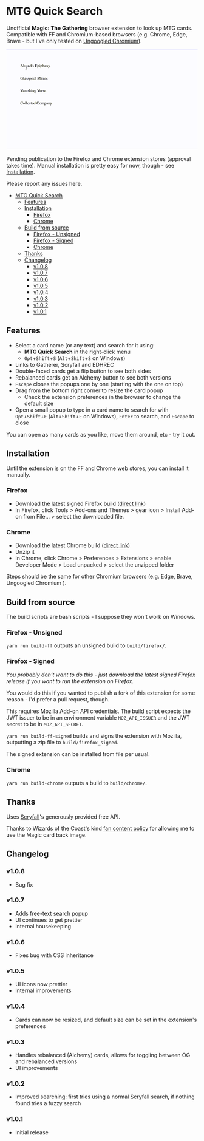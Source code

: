 # MTG Quick Search

Unofficial **Magic: The Gathering** browser extension to look up MTG cards. Compatible with FF and Chromium-based browsers (e.g. Chrome, Edge, Brave - but I've only tested on [Ungoogled Chromium](https://github.com/Eloston/ungoogled-chromium)).

![demo](https://github.com/psychedelicious/mtg-quick-search/blob/master/assets/demo.gif?raw=true)

Pending publication to the Firefox and Chrome extension stores (approval takes time). Manual installation is pretty easy for now, though - see [Installation](#installation).

Please report any issues here.

- [MTG Quick Search](#mtg-quick-search)
  - [Features](#features)
  - [Installation](#installation)
    - [Firefox](#firefox)
    - [Chrome](#chrome)
  - [Build from source](#build-from-source)
    - [Firefox - Unsigned](#firefox---unsigned)
    - [Firefox - Signed](#firefox---signed)
    - [Chrome](#chrome-1)
  - [Thanks](#thanks)
  - [Changelog](#changelog)
    - [v1.0.8](#v108)
    - [v1.0.7](#v107)
    - [v1.0.6](#v106)
    - [v1.0.5](#v105)
    - [v1.0.4](#v104)
    - [v1.0.3](#v103)
    - [v1.0.2](#v102)
    - [v1.0.1](#v101)

## Features

- Select a card name (or any text) and search for it using:
  - **MTG Quick Search** in the right-click menu
  - `Opt`+`Shift`+`S` (`Alt`+`Shift`+`S` on Windows)
- Links to Gatherer, Scryfall and EDHREC
- Double-faced cards get a flip button to see both sides
- Rebalanced cards get an Alchemy button to see both versions
- `Escape` closes the popups one by one (starting with the one on top)
- Drag from the bottom right corner to resize the card popup
  - Check the extension preferences in the browser to change the default size
- Open a small popup to type in a card name to search for with `Opt`+`Shift`+`E` (`Alt`+`Shift`+`E` on Windows), `Enter` to search, and `Escape` to close

You can open as many cards as you like, move them around, etc - try it out.

## Installation

Until the extension is on the FF and Chrome web stores, you can install it manually.

### Firefox

- Download the latest signed Firefox build ([direct link](https://github.com/psychedelicious/mtg-quick-search/releases/download/v1.0.8/mtg_quick_search-1.0.8-firefox-signed.xpi))
- In Firefox, click Tools > Add-ons and Themes > gear icon > Install Add-on from File... > select the downloaded file.

### Chrome

- Download the latest Chrome build ([direct link](https://github.com/psychedelicious/mtg-quick-search/releases/download/v1.0.8/mtg_quick_search-1.0.8-chrome.zip))
- Unzip it
- In Chrome, click Chrome > Preferences > Extensions > enable Developer Mode > Load unpacked > select the unzipped folder

Steps should be the same for other Chromium browsers (e.g. Edge, Brave, Ungoogled Chromium
).

## Build from source

The build scripts are bash scripts - I suppose they won't work on Windows.

### Firefox - Unsigned

`yarn run build-ff` outputs an unsigned build to `build/firefox/`.

### Firefox - Signed

_You probably don't want to do this - just download the latest signed Firefox release if you want to run the extension on Firefox._

You would do this if you wanted to publish a fork of this extension for some reason - I'd prefer a pull request, though.

This requires Mozilla Add-on API credentials. The build script expects the JWT issuer to be in an environment variable `MOZ_API_ISSUER` and the JWT secret to be in `MOZ_API_SECRET`.

`yarn run build-ff-signed` builds and signs the extension with Mozilla, outputting a zip file to `build/firefox_signed`.

The signed extension can be installed from file per usual.

### Chrome

`yarn run build-chrome` outputs a build to `build/chrome/`.

## Thanks

Uses [Scryfall](https://scryfall.com/)'s generously provided free API.

Thanks to Wizards of the Coast's kind [fan content policy](https://company.wizards.com/en/legal/fancontentpolicy) for allowing me to use the Magic card back image.

## Changelog

### v1.0.8

- Bug fix

### v1.0.7

- Adds free-text search popup
- UI continues to get prettier
- Internal housekeeping

### v1.0.6

- Fixes bug with CSS inheritance

### v1.0.5

- UI icons now prettier
- Internal improvements

### v1.0.4

- Cards can now be resized, and default size can be set in the extension's preferences

### v1.0.3

- Handles rebalanced (Alchemy) cards, allows for toggling between OG and rebalanced versions
- UI improvements

### v1.0.2

- Improved searching: first tries using a normal Scryfall search, if nothing found tries a fuzzy search

### v1.0.1

- Initial release
